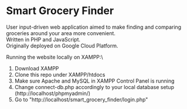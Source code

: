 # Smart Grocery Finder
User input-driven web application aimed to make finding and comparing groceries around your area more convenient.\
Written in PHP and JavaScript.\
Originally deployed on Google Cloud Platform.

Running the website locally on XAMPP:\

1. Download XAMPP
2. Clone this repo under XAMPP/htdocs
3. Make sure Apache and MySQL in XAMPP Control Panel is running
4. Change connect-db.php accordingly to your local database setup (http://localhost/phpmyadmin/)
5. Go to "http://localhost/smart_grocery_finder/login.php"
